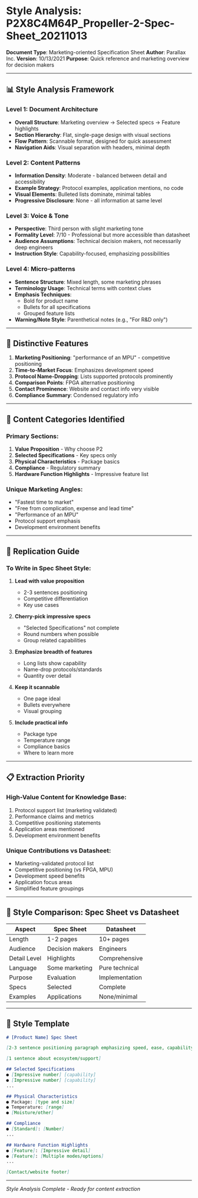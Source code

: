 # Style Analysis: P2X8C4M64P_Propeller-2-Spec-Sheet_20211013

**Document Type**: Marketing-oriented Specification Sheet
**Author**: Parallax Inc.
**Version**: 10/13/2021
**Purpose**: Quick reference and marketing overview for decision makers

---

## 📊 Style Analysis Framework

### Level 1: Document Architecture
- **Overall Structure**: Marketing overview → Selected specs → Feature highlights
- **Section Hierarchy**: Flat, single-page design with visual sections
- **Flow Pattern**: Scannable format, designed for quick assessment
- **Navigation Aids**: Visual separation with headers, minimal depth

### Level 2: Content Patterns
- **Information Density**: Moderate - balanced between detail and accessibility
- **Example Strategy**: Protocol examples, application mentions, no code
- **Visual Elements**: Bulleted lists dominate, minimal tables
- **Progressive Disclosure**: None - all information at same level

### Level 3: Voice & Tone
- **Perspective**: Third person with slight marketing tone
- **Formality Level**: 7/10 - Professional but more accessible than datasheet
- **Audience Assumptions**: Technical decision makers, not necessarily deep engineers
- **Instruction Style**: Capability-focused, emphasizing possibilities

### Level 4: Micro-patterns
- **Sentence Structure**: Mixed length, some marketing phrases
- **Terminology Usage**: Technical terms with context clues
- **Emphasis Techniques**: 
  - Bold for product name
  - Bullets for all specifications
  - Grouped feature lists
- **Warning/Note Style**: Parenthetical notes (e.g., "For R&D only")

---

## 🎯 Distinctive Features

1. **Marketing Positioning**: "performance of an MPU" - competitive positioning
2. **Time-to-Market Focus**: Emphasizes development speed
3. **Protocol Name-Dropping**: Lists supported protocols prominently
4. **Comparison Points**: FPGA alternative positioning
5. **Contact Prominence**: Website and contact info very visible
6. **Compliance Summary**: Condensed regulatory info

---

## 📝 Content Categories Identified

### Primary Sections:
1. **Value Proposition** - Why choose P2
2. **Selected Specifications** - Key specs only
3. **Physical Characteristics** - Package basics
4. **Compliance** - Regulatory summary
5. **Hardware Function Highlights** - Impressive feature list

### Unique Marketing Angles:
- "Fastest time to market"
- "Free from complication, expense and lead time"
- "Performance of an MPU"
- Protocol support emphasis
- Development environment benefits

---

## 🔄 Replication Guide

### To Write in Spec Sheet Style:

1. **Lead with value proposition**
   - 2-3 sentences positioning
   - Competitive differentiation
   - Key use cases

2. **Cherry-pick impressive specs**
   - "Selected Specifications" not complete
   - Round numbers when possible
   - Group related capabilities

3. **Emphasize breadth of features**
   - Long lists show capability
   - Name-drop protocols/standards
   - Quantity over detail

4. **Keep it scannable**
   - One page ideal
   - Bullets everywhere
   - Visual grouping

5. **Include practical info**
   - Package type
   - Temperature range
   - Compliance basics
   - Where to learn more

---

## 📋 Extraction Priority

### High-Value Content for Knowledge Base:
1. Protocol support list (marketing validated)
2. Performance claims and metrics
3. Competitive positioning statements
4. Application areas mentioned
5. Development environment benefits

### Unique Contributions vs Datasheet:
- Marketing-validated protocol list
- Competitive positioning (vs FPGA, MPU)
- Development speed benefits
- Application focus areas
- Simplified feature groupings

---

## 🎨 Style Comparison: Spec Sheet vs Datasheet

| Aspect | Spec Sheet | Datasheet |
|--------|------------|-----------|
| Length | 1-2 pages | 10+ pages |
| Audience | Decision makers | Engineers |
| Detail Level | Highlights | Comprehensive |
| Language | Some marketing | Pure technical |
| Purpose | Evaluation | Implementation |
| Specs | Selected | Complete |
| Examples | Applications | None/minimal |

---

## 📝 Style Template

```markdown
# [Product Name] Spec Sheet

[2-3 sentence positioning paragraph emphasizing speed, ease, capability]

[1 sentence about ecosystem/support]

## Selected Specifications
● [Impressive number] [capability]
● [Impressive number] [capability]
...

## Physical Characteristics
● Package: [type and size]
● Temperature: [range]
● [Moisture/other]

## Compliance
● [Standard]: [Number]
...

## Hardware Function Highlights
● [Feature]: [Impressive detail]
● [Feature]: [Multiple modes/options]
...

[Contact/website footer]
```

---

*Style Analysis Complete - Ready for content extraction*